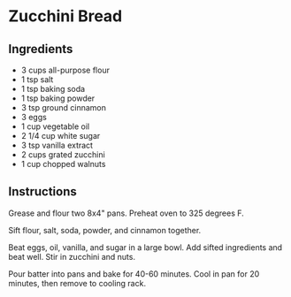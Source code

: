 # Zucchini Bread

## Ingredients
  - 3 cups all-purpose flour
  - 1 tsp salt
  - 1 tsp baking soda
  - 1 tsp baking powder
  - 3 tsp ground cinnamon
  - 3 eggs
  - 1 cup vegetable oil
  - 2 1/4 cup white sugar
  - 3 tsp vanilla extract
  - 2 cups grated zucchini
  - 1 cup chopped walnuts

## Instructions

Grease and flour two 8x4" pans. Preheat oven to 325 degrees F.

Sift flour, salt, soda, powder, and cinnamon together.

Beat eggs, oil, vanilla, and sugar in a large bowl. Add sifted ingredients
and beat well. Stir in zucchini and nuts.

Pour batter into pans and bake for 40-60 minutes. Cool in pan for 20 minutes,
then remove to cooling rack.
